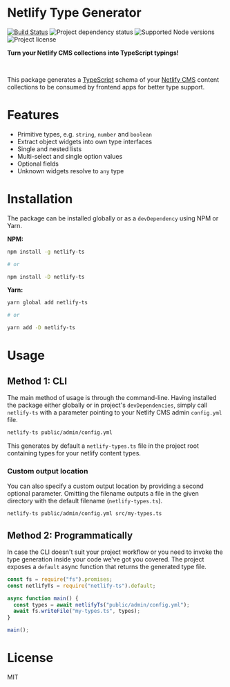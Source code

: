 # Netlify Type Generator

[![Build Status](https://img.shields.io/endpoint.svg?url=https%3A%2F%2Factions-badge.atrox.dev%2Fjsaari97%2Fnetlify-ts%2Fbadge%3Fref%3Dmaster&style=flat)](https://actions-badge.atrox.dev/jsaari97/netlify-ts/goto?ref=master)
![Project dependency status](https://img.shields.io/david/jsaari97/netlify-ts)
![Supported Node versions](https://img.shields.io/node/v/netlify-ts)
![Project license](https://img.shields.io/npm/l/netlify-ts)

**Turn your Netlify CMS collections into TypeScript typings!**

<br />

This package generates a [TypeScript](https://www.typescriptlang.org/) schema of your [Netlify CMS](https://www.netlifycms.org/) content collections to be consumed by frontend apps for better type support.

# Features

- Primitive types, e.g. `string`, `number` and `boolean`
- Extract object widgets into own type interfaces
- Single and nested lists
- Multi-select and single option values
- Optional fields
- Unknown widgets resolve to `any` type

# Installation

The package can be installed globally or as a `devDependency` using NPM or Yarn.

**NPM:**

```bash
npm install -g netlify-ts

# or

npm install -D netlify-ts
```

**Yarn:**

```bash
yarn global add netlify-ts

# or

yarn add -D netlify-ts
```

# Usage

## Method 1: CLI

The main method of usage is through the command-line. Having installed the package either globally or in project's `devDependencies`, simply call `netlify-ts` with a parameter pointing to your Netlify CMS admin `config.yml` file.

```bash
netlify-ts public/admin/config.yml
```

This generates by default a `netlify-types.ts` file in the project root containing types for your netlify content types.

### Custom output location

You can also specify a custom output location by providing a second optional parameter. Omitting the filename outputs a file in the given directory with the default filename (`netlify-types.ts`).

```bash
netlify-ts public/admin/config.yml src/my-types.ts
```

## Method 2: Programmatically

In case the CLI doesn't suit your project workflow or you need to invoke the type generation inside your code we've got you covered. The project exposes a `default` async function that returns the generated type file.

```javascript
const fs = require("fs").promises;
const netlifyTs = require("netlify-ts").default;

async function main() {
  const types = await netlifyTs("public/admin/config.yml");
  await fs.writeFile("my-types.ts", types);
}

main();
```

# License

MIT
